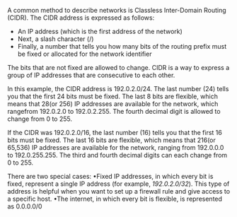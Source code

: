 A common method to describe networks is Classless Inter-Domain Routing (CIDR). The CIDR address is expressed as follows:
- An IP address (which is the first address of the network)
- Next, a slash character (/)
- Finally, a number that tells you how many bits of the routing prefix must be fixed or allocated for the network identifier

The bits that are not fixed are allowed to change. CIDR is a way to express a group of IP addresses that are consecutive to each other. 

In this example, the CIDR address is 192.0.2.0/24. The last number (24) tells you that the first 24 bits must be fixed. The last 8 bits are flexible, which means that 28(or 256) IP addresses are available for the network, which rangefrom 192.0.2.0 to 192.0.2.255. The fourth decimal digit is allowed to change from 0 to 255. 

If the CIDR was 192.0.2.0/16, the last number (16) tells you that the first 16 bits must be fixed. The last 16 bits are flexible, which means that 216(or 65,536) IP addresses are available for the network, ranging from 192.0.0.0 to 192.0.255.255. The third and fourth decimal digits can each change from 0 to 255.

There are two special cases:
•Fixed IP addresses, in which every bit is fixed, represent a single IP address (for example, *192.0.2.0/32*). This type of address is helpful when you want to set up a firewall rule and give access to a specific host. 
•The internet, in which every bit is flexible, is represented as 0.0.0.0/0
